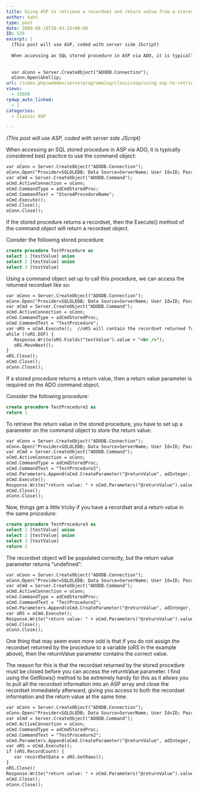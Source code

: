 ```yaml
---
title: Using ASP to retrieve a recordset and return value from a stored procedure at the same time
author: kaht
type: post
date: 2009-08-10T18:43:33+00:00
ID: 535
excerpt: |
  (This post will use ASP, coded with server side JScript)
  
  When accessing an SQL stored procedure in ASP via ADO, it is typically considered best practice to use the command object:
  
  
  var oConn = Server.CreateObject("ADODB.Connection");
  oConn.Open(&hellip;
url: /index.php/webdev/serverprogramming/classicasp/using-asp-to-retrieve-a-recordset-and-re/
views:
  - 33850
rp4wp_auto_linked:
  - 1
categories:
  - Classic ASP

---
```

_(This post will use ASP, coded with server side JScript)_

When accessing an SQL stored procedure in ASP via ADO, it is typically considered best practice to use the command object:

```asp
var oConn = Server.CreateObject("ADODB.Connection");
oConn.Open("Provider=SQLOLEDB; Data Source=ServerName; User Id=ID; Password=PASSWORD");
var oCmd = Server.CreateObject("ADODB.Command");
oCmd.ActiveConnection = oConn;
oCmd.CommandType = adCmdStoredProc;
oCmd.CommandText = "StoredProcedureName";
oCmd.Execute();
oCmd.Close();
oConn.Close();
```
If the stored procedure returns a recordset, then the Execute() method of the command object will return a recordset object.

Consder the following stored procedure:

```sql
create procedure TestProcedure as
select 1 [testValue] union
select 2 [testValue] union
select 3 [testValue] 
```
Using a command object set up to call this procedure, we can access the returned recordset like so:

```asp
var oConn = Server.CreateObject("ADODB.Connection");
oConn.Open("Provider=SQLOLEDB; Data Source=ServerName; User Id=ID; Password=PASSWORD");
var oCmd = Server.CreateObject("ADODB.Command");
oCmd.ActiveConnection = oConn;
oCmd.CommandType = adCmdStoredProc;
oCmd.CommandText = "TestProcedure";
var oRS = oCmd.Execute();  //oRS will contain the recordset returned from the stored procedure
while (!oRS.EOF) {
   Response.Write(oRS.Fields("testValue").value + "<br />");
   oRS.MoveNext();
}
oRS.Close();
oCmd.Close();
oConn.Close();
```
If a stored procedure returns a return value, then a return value parameter is required on the ADO command object.

Consider the following procedure:

```sql
create procedure TestProcedure2 as
return 1
```
To retrieve the return value in the stored procedure, you have to set up a parameter on the command object to store the return value:

```asp
var oConn = Server.CreateObject("ADODB.Connection");
oConn.Open("Provider=SQLOLEDB; Data Source=ServerName; User Id=ID; Password=PASSWORD");
var oCmd = Server.CreateObject("ADODB.Command");
oCmd.ActiveConnection = oConn;
oCmd.CommandType = adCmdStoredProc;
oCmd.CommandText = "TestProcedure2";
oCmd.Parameters.Append(oCmd.CreateParameter("@returnValue", adInteger, adParamReturnValue));
oCmd.Execute();
Response.Write("return value: " + oCmd.Parameters("@returnValue").value);
oCmd.Close();
oConn.Close();
```
Now, things get a little tricky if you have a recordset and a return value in the same procedure:

```sql
create procedure TestProcedure3 as
select 1 [testValue] union
select 2 [testValue] union
select 3 [testValue] 
return 1
```
The recordset object will be populated correctly, but the return value parameter returns “undefined”:

```asp
var oConn = Server.CreateObject("ADODB.Connection");
oConn.Open("Provider=SQLOLEDB; Data Source=ServerName; User Id=ID; Password=PASSWORD");
var oCmd = Server.CreateObject("ADODB.Command");
oCmd.ActiveConnection = oConn;
oCmd.CommandType = adCmdStoredProc;
oCmd.CommandText = "TestProcedure2";
oCmd.Parameters.Append(oCmd.CreateParameter("@returnValue", adInteger, adParamReturnValue));
var oRS = oCmd.Execute();
Response.Write("return value: " + oCmd.Parameters("@returnValue").value);
oCmd.Close();
oConn.Close();
```
One thing that may seem even more odd is that if you do not assign the recordset returned by the procedure to a variable (oRS in the example above), then the returnValue parameter contains the correct value.

The reason for this is that the recordset returned by the stored procedure must be closed before you can access the returnValue parameter. I find using the GetRows() method to be extremely handy for this as it allows you to pull all the recordset information into an ASP array and close the recordset immediately afterward, giving you access to both the recordset information and the return value at the same time.

```asp
var oConn = Server.CreateObject("ADODB.Connection");
oConn.Open("Provider=SQLOLEDB; Data Source=ServerName; User Id=ID; Password=PASSWORD");
var oCmd = Server.CreateObject("ADODB.Command");
oCmd.ActiveConnection = oConn;
oCmd.CommandType = adCmdStoredProc;
oCmd.CommandText = "TestProcedure2";
oCmd.Parameters.Append(oCmd.CreateParameter("@returnValue", adInteger, adParamReturnValue));
var oRS = oCmd.Execute();
if (oRS.RecordCount) {
   var recordSetData = oRS.GetRows();
}
oRS.Close()
Response.Write("return value: " + oCmd.Parameters("@returnValue").value);
oCmd.Close();
oConn.Close();
```